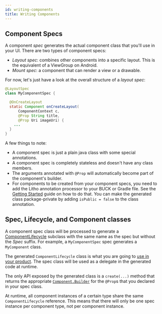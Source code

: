 ```yaml
---
id: writing-components
title: Writing Components
---
```


## Component Specs
A component *spec* generates the actual component class that you'll use in your UI. There are two types of component specs:

- *Layout spec*: combines other components into a specific layout. This is the equivalent of a ViewGroup on Android.
- *Mount spec*: a component that can render a view or a drawable.

For now, let's just have a look at the overall structure of a *layout spec*:

```java
@LayoutSpec
class MyComponentSpec {

  @OnCreateLayout
  static Component onCreateLayout(
      ComponentContext c,
      @Prop String title,
      @Prop Uri imageUri) {
    ...
  }
}
```

A few things to note:

 - A component spec is just a plain java class with some special annotations.
 - A component spec is completely stateless and doesn't have any class members.
 - The arguments annotated with `@Prop` will automatically become part of the component's builder.
 - For components to be created from your component specs, you need to add the Litho annotation processor to your BUCK or Gradle file. See the [Getting Started](getting-started) guide on how to do that. You can make the generated class package-private by adding `isPublic = false` to the class annotation.

## Spec, Lifecycle, and Component classes

A component spec class will be processed to generate a [ComponentLifecycle](/javadoc/com/facebook/litho/ComponentLifecycle) subclass with the same name as the spec but without the *Spec* suffix. For example, a `MyComponentSpec` spec generates a `MyComponent` class.

The generated `ComponentLifecycle` class is what you are going to [use in your product](using-components). The spec class will be used as a delegate in the generated code at runtime.

The only API exposed by the generated class is a `create(...)` method that returns the appropriate [`Component.Builder`](/javadoc/com/facebook/litho/Component.Builder.html) for the `@Prop`s that you declared in your spec class.

At runtime, all component instances of a certain type share the same `ComponentLifecycle` reference. This means that there will only be one spec instance per component type, not per component instance.

